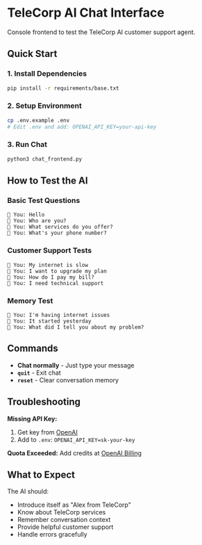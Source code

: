 # TeleCorp AI Chat Interface

Console frontend to test the TeleCorp AI customer support agent.

## Quick Start

### 1. Install Dependencies
```bash
pip install -r requirements/base.txt
```

### 2. Setup Environment
```bash
cp .env.example .env
# Edit .env and add: OPENAI_API_KEY=your-api-key
```

### 3. Run Chat
```bash
python3 chat_frontend.py
```

## How to Test the AI

### Basic Test Questions
```
👤 You: Hello
👤 You: Who are you?
👤 You: What services do you offer?
👤 You: What's your phone number?
```

### Customer Support Tests
```
👤 You: My internet is slow
👤 You: I want to upgrade my plan
👤 You: How do I pay my bill?
👤 You: I need technical support
```

### Memory Test
```
👤 You: I'm having internet issues
👤 You: It started yesterday
👤 You: What did I tell you about my problem?
```

## Commands
- **Chat normally** - Just type your message
- **`quit`** - Exit chat
- **`reset`** - Clear conversation memory

## Troubleshooting

**Missing API Key:**
1. Get key from [OpenAI](https://platform.openai.com/api-keys)
2. Add to `.env`: `OPENAI_API_KEY=sk-your-key`

**Quota Exceeded:**
Add credits at [OpenAI Billing](https://platform.openai.com/account/billing)

## What to Expect

The AI should:
- Introduce itself as "Alex from TeleCorp"
- Know about TeleCorp services
- Remember conversation context
- Provide helpful customer support
- Handle errors gracefully